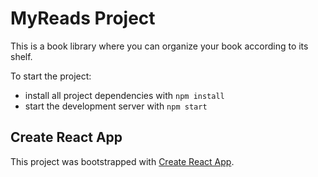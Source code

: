 # MyReads Project

This is a book library where you can organize your book according to its shelf.


To start the project:

* install all project dependencies with `npm install`
* start the development server with `npm start`


## Create React App

This project was bootstrapped with [Create React App](https://github.com/facebookincubator/create-react-app).
